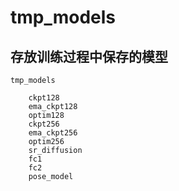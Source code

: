 # tmp_models

## 存放训练过程中保存的模型

    tmp_models

        ckpt128
        ema_ckpt128
        optim128
        ckpt256
        ema_ckpt256
        optim256
        sr_diffusion
        fc1
        fc2
        pose_model
        